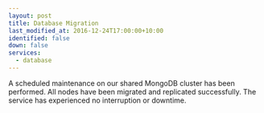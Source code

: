 ```yaml
---
layout: post
title: Database Migration
last_modified_at: 2016-12-24T17:00:00+10:00
identified: false
down: false
services:
  - database
---
```

A scheduled maintenance on our shared MongoDB cluster has been performed.
All nodes have been migrated and replicated successfully.
The service has experienced no interruption or downtime.
